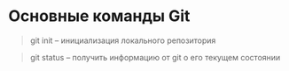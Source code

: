 # Основные команды Git

> git init – инициализация локального репозитория

> git status – получить информацию от git о его текущем состоянии
